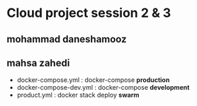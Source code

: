 # Cloud project session 2 & 3

## mohammad daneshamooz
## mahsa zahedi

- docker-compose.yml : docker-compose **production**
- docker-compose-dev.yml : docker-compose **development**
- product.yml : docker stack deploy **swarm**